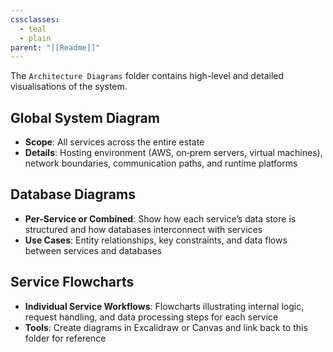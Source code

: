 ```yaml
---
cssclasses:
  - teal
  - plain
parent: "[[Readme]]"
---
```

The `Architecture Diagrams` folder contains high-level and detailed visualisations of the system.

## Global System Diagram
- **Scope**: All services across the entire estate
- **Details**: Hosting environment (AWS, on‑prem servers, virtual machines), network boundaries, communication paths, and runtime platforms

## Database Diagrams
- **Per-Service or Combined**: Show how each service’s data store is structured and how databases interconnect with services
- **Use Cases**: Entity relationships, key constraints, and data flows between services and databases

## Service Flowcharts
- **Individual Service Workflows**: Flowcharts illustrating internal logic, request handling, and data processing steps for each service
- **Tools**: Create diagrams in Excalidraw or Canvas and link back to this folder for reference
